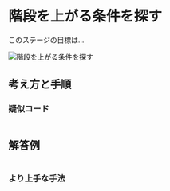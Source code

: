 # 階段を上がる条件を探す

このステージの目標は...

![階段を上がる条件を探す]()




## 考え方と手順

### 疑似コード

```
```

## 解答例

```swift
```

### より上手な手法

```swift
```